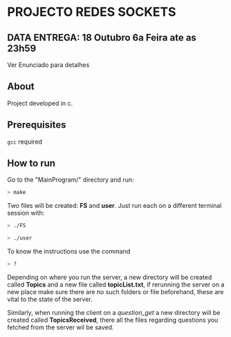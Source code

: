 # PROJECTO REDES SOCKETS

## DATA ENTREGA: 18 Outubro 6a Feira ate as 23h59

Ver Enunciado para detalhes

## About

Project developed in c.

## Prerequisites

``gcc`` required


## How to run

Go to the "MainProgram/" directory and run:

```bash
> make
```

Two files will be created: **FS** and **user**. Just run each on a different terminal session with:

```bash
> ./FS
```

```bash
> ./user
```
To know the instructions use the command

```bash
> ?
```

Depending on where you run the server, a new directory will be created called **Topics** and a new file called **topicList.txt**, if rerunning the server on a new place make sure there are no such folders or file beforehand, these are vital to the state of the server.

Similarly, when running the client on a *question_get* a new directory will be created called **TopicsReceived**, there all the files regarding questions you fetched from the server wil be saved.
